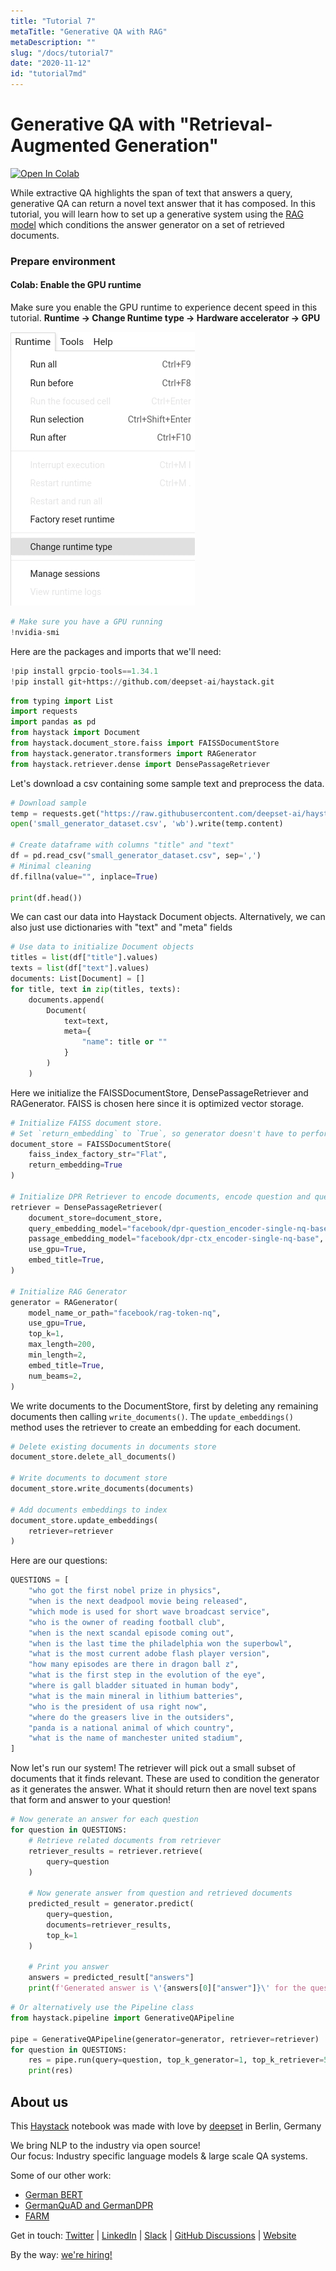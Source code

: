 ```yaml
---
title: "Tutorial 7"
metaTitle: "Generative QA with RAG"
metaDescription: ""
slug: "/docs/tutorial7"
date: "2020-11-12"
id: "tutorial7md"
---
```


# Generative QA with "Retrieval-Augmented Generation"

[![Open In Colab](https://colab.research.google.com/assets/colab-badge.svg)](https://colab.research.google.com/github/deepset-ai/haystack/blob/master/tutorials/Tutorial7_RAG_Generator.ipynb)

While extractive QA highlights the span of text that answers a query,
generative QA can return a novel text answer that it has composed.
In this tutorial, you will learn how to set up a generative system using the
[RAG model](https://arxiv.org/abs/2005.11401) which conditions the
answer generator on a set of retrieved documents.

### Prepare environment

#### Colab: Enable the GPU runtime
Make sure you enable the GPU runtime to experience decent speed in this tutorial.
**Runtime -> Change Runtime type -> Hardware accelerator -> GPU**

<img src="https://raw.githubusercontent.com/deepset-ai/haystack/master/docs/_src/img/colab_gpu_runtime.jpg">


```python
# Make sure you have a GPU running
!nvidia-smi
```

Here are the packages and imports that we'll need:


```python
!pip install grpcio-tools==1.34.1
!pip install git+https://github.com/deepset-ai/haystack.git

```


```python
from typing import List
import requests
import pandas as pd
from haystack import Document
from haystack.document_store.faiss import FAISSDocumentStore
from haystack.generator.transformers import RAGenerator
from haystack.retriever.dense import DensePassageRetriever
```

Let's download a csv containing some sample text and preprocess the data.



```python
# Download sample
temp = requests.get("https://raw.githubusercontent.com/deepset-ai/haystack/master/tutorials/small_generator_dataset.csv")
open('small_generator_dataset.csv', 'wb').write(temp.content)

# Create dataframe with columns "title" and "text"
df = pd.read_csv("small_generator_dataset.csv", sep=',')
# Minimal cleaning
df.fillna(value="", inplace=True)

print(df.head())
```

We can cast our data into Haystack Document objects.
Alternatively, we can also just use dictionaries with "text" and "meta" fields


```python
# Use data to initialize Document objects
titles = list(df["title"].values)
texts = list(df["text"].values)
documents: List[Document] = []
for title, text in zip(titles, texts):
    documents.append(
        Document(
            text=text,
            meta={
                "name": title or ""
            }
        )
    )
```

Here we initialize the FAISSDocumentStore, DensePassageRetriever and RAGenerator.
FAISS is chosen here since it is optimized vector storage.


```python
# Initialize FAISS document store.
# Set `return_embedding` to `True`, so generator doesn't have to perform re-embedding
document_store = FAISSDocumentStore(
    faiss_index_factory_str="Flat",
    return_embedding=True
)

# Initialize DPR Retriever to encode documents, encode question and query documents
retriever = DensePassageRetriever(
    document_store=document_store,
    query_embedding_model="facebook/dpr-question_encoder-single-nq-base",
    passage_embedding_model="facebook/dpr-ctx_encoder-single-nq-base",
    use_gpu=True,
    embed_title=True,
)

# Initialize RAG Generator
generator = RAGenerator(
    model_name_or_path="facebook/rag-token-nq",
    use_gpu=True,
    top_k=1,
    max_length=200,
    min_length=2,
    embed_title=True,
    num_beams=2,
)
```

We write documents to the DocumentStore, first by deleting any remaining documents then calling `write_documents()`.
The `update_embeddings()` method uses the retriever to create an embedding for each document.



```python
# Delete existing documents in documents store
document_store.delete_all_documents()

# Write documents to document store
document_store.write_documents(documents)

# Add documents embeddings to index
document_store.update_embeddings(
    retriever=retriever
)
```

Here are our questions:


```python
QUESTIONS = [
    "who got the first nobel prize in physics",
    "when is the next deadpool movie being released",
    "which mode is used for short wave broadcast service",
    "who is the owner of reading football club",
    "when is the next scandal episode coming out",
    "when is the last time the philadelphia won the superbowl",
    "what is the most current adobe flash player version",
    "how many episodes are there in dragon ball z",
    "what is the first step in the evolution of the eye",
    "where is gall bladder situated in human body",
    "what is the main mineral in lithium batteries",
    "who is the president of usa right now",
    "where do the greasers live in the outsiders",
    "panda is a national animal of which country",
    "what is the name of manchester united stadium",
]
```

Now let's run our system!
The retriever will pick out a small subset of documents that it finds relevant.
These are used to condition the generator as it generates the answer.
What it should return then are novel text spans that form and answer to your question!


```python
# Now generate an answer for each question
for question in QUESTIONS:
    # Retrieve related documents from retriever
    retriever_results = retriever.retrieve(
        query=question
    )

    # Now generate answer from question and retrieved documents
    predicted_result = generator.predict(
        query=question,
        documents=retriever_results,
        top_k=1
    )

    # Print you answer
    answers = predicted_result["answers"]
    print(f'Generated answer is \'{answers[0]["answer"]}\' for the question = \'{question}\'')
```


```python
# Or alternatively use the Pipeline class
from haystack.pipeline import GenerativeQAPipeline

pipe = GenerativeQAPipeline(generator=generator, retriever=retriever)
for question in QUESTIONS:
    res = pipe.run(query=question, top_k_generator=1, top_k_retriever=5)
    print(res)
```

## About us

This [Haystack](https://github.com/deepset-ai/haystack/) notebook was made with love by [deepset](https://deepset.ai/) in Berlin, Germany

We bring NLP to the industry via open source!  
Our focus: Industry specific language models & large scale QA systems.  
  
Some of our other work: 
- [German BERT](https://deepset.ai/german-bert)
- [GermanQuAD and GermanDPR](https://deepset.ai/germanquad)
- [FARM](https://github.com/deepset-ai/FARM)

Get in touch:
[Twitter](https://twitter.com/deepset_ai) | [LinkedIn](https://www.linkedin.com/company/deepset-ai/) | [Slack](https://haystack.deepset.ai/community/join) | [GitHub Discussions](https://github.com/deepset-ai/haystack/discussions) | [Website](https://deepset.ai)

By the way: [we're hiring!](https://apply.workable.com/deepset/) 

